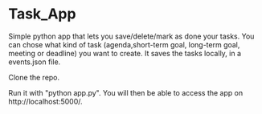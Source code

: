 # Task_App
Simple python app that lets you save/delete/mark as done your tasks. You can chose what kind of task (agenda,short-term goal, long-term goal, meeting or deadline) you want to create. It saves the tasks locally, in a events.json file.

Clone the repo.

Run it with "python app.py". You will then be able to access the app on http://localhost:5000/.
